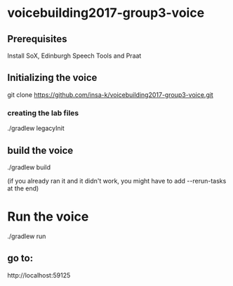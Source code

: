 # voicebuilding2017-group3-voice
## Prerequisites
Install SoX, Edinburgh Speech Tools and Praat

## Initializing the voice
git clone https://github.com/insa-k/voicebuilding2017-group3-voice.git

### creating the lab files
./gradlew legacyInit

## build the voice
./gradlew build

(if you already ran it and it didn't work, you might have to add --rerun-tasks at the end)

# Run the voice 
./gradlew run

## go to:
http://localhost:59125


